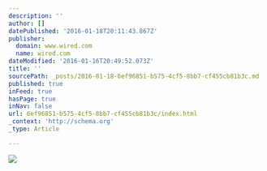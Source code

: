 ```yaml
---
description: ''
author: []
datePublished: '2016-01-18T20:11:43.867Z'
publisher:
  domain: www.wired.com
  name: wired.com
dateModified: '2016-01-16T20:49:52.073Z'
title: ''
sourcePath: _posts/2016-01-18-6ef96851-b575-4cf5-8bb7-cf455cb81b3c.md
published: true
inFeed: true
hasPage: true
inNav: false
url: 6ef96851-b575-4cf5-8bb7-cf455cb81b3c/index.html
_context: 'http://schema.org'
_type: Article

---
```

![](http://www.wired.com/wp-content/uploads/2016/01/ces-oculus-david-pierce-demo.jpg)